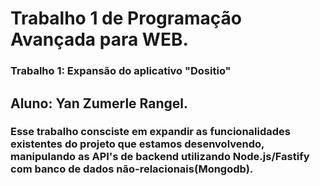 # Trabalho 1 de Programação Avançada para WEB.
### Trabalho 1: Expansão do aplicativo "Dositio"
## Aluno: Yan Zumerle Rangel.
### Esse trabalho consciste em expandir as funcionalidades existentes do projeto que estamos desenvolvendo, manipulando as API's de backend utilizando Node.js/Fastify com banco de dados não-relacionais(Mongodb).
